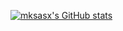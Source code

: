 [![mksasx's GitHub stats](https://github-readme-stats.vercel.app/api?username=mksasx)](https://github.com/anuraghazra/github-readme-stats)